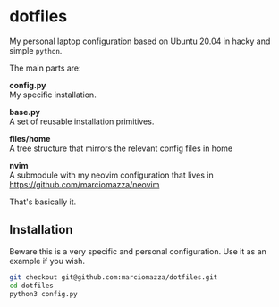 # dotfiles

My personal laptop configuration based on Ubuntu 20.04 in hacky and simple `python`.

The main parts are:

**config.py**<br/>
My specific installation.

**base.py**<br/>
A set of reusable installation primitives.

**files/home**<br/>
A tree structure that mirrors the relevant config files in home

**nvim**<br/>
A submodule with my neovim configuration that lives in https://github.com/marciomazza/neovim

That's basically it.

## Installation

Beware this is a very specific and personal configuration.
Use it as an example if you wish.

```bash
git checkout git@github.com:marciomazza/dotfiles.git
cd dotfiles
python3 config.py
```
